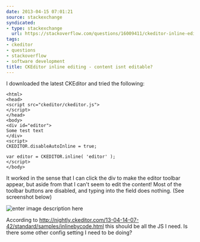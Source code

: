 ```yaml
---
date: 2013-04-15 07:01:21
source: stackexchange
syndicated:
- type: stackexchange
  url: https://stackoverflow.com/questions/16009411/ckeditor-inline-editing-content-isnt-editable
tags:
- ckeditor
- questions
- stackoverflow
- software development
title: CKEditor inline editing - content isnt editable?
---
```


I downloaded the latest CKEditor and tried the following:

    <html>
    <head>
    <script src="ckeditor/ckeditor.js">
    </script>
    </head>
    <body>
    <div id="editor">
    Some test text
    </div>
    <script>
    CKEDITOR.disableAutoInline = true;
    
    var editor = CKEDITOR.inline( 'editor' );
    </script>
    </body>

It worked in the sense that I can click the div to make the editor toolbar appear, but aside from that I can't seem to edit the content! Most of the toolbar buttons are disabled, and typing into the field does nothing. (See screenshot below)

![enter image description here][1]


According to http://nightly.ckeditor.com/13-04-14-07-42/standard/samples/inlinebycode.html this should be all the JS I need. Is there some other config setting I need to be doing?


  [1]: http://i.stack.imgur.com/koQbY.png
